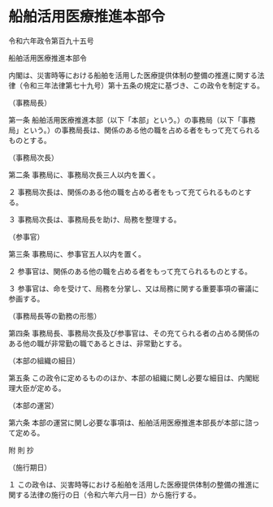 # 船舶活用医療推進本部令

令和六年政令第百九十五号

船舶活用医療推進本部令

内閣は、災害時等における船舶を活用した医療提供体制の整備の推進に関する法律（令和三年法律第七十九号）第十五条の規定に基づき、この政令を制定する。

（事務局長）

第一条 船舶活用医療推進本部（以下「本部」という。）の事務局（以下「事務局」という。）の事務局長は、関係のある他の職を占める者をもって充てられるものとする。

（事務局次長）

第二条 事務局に、事務局次長三人以内を置く。

２ 事務局次長は、関係のある他の職を占める者をもって充てられるものとする。

３ 事務局次長は、事務局長を助け、局務を整理する。

（参事官）

第三条 事務局に、参事官五人以内を置く。

２ 参事官は、関係のある他の職を占める者をもって充てられるものとする。

３ 参事官は、命を受けて、局務を分掌し、又は局務に関する重要事項の審議に参画する。

（事務局長等の勤務の形態）

第四条 事務局長、事務局次長及び参事官は、その充てられる者の占める関係のある他の職が非常勤の職であるときは、非常勤とする。

（本部の組織の細目）

第五条 この政令に定めるもののほか、本部の組織に関し必要な細目は、内閣総理大臣が定める。

（本部の運営）

第六条 本部の運営に関し必要な事項は、船舶活用医療推進本部長が本部に諮って定める。

附 則 抄

（施行期日）

１ この政令は、災害時等における船舶を活用した医療提供体制の整備の推進に関する法律の施行の日（令和六年六月一日）から施行する。
